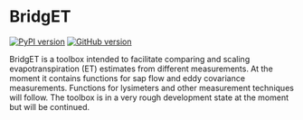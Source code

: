 # BridgET

[![PyPI version](https://badge.fury.io/py/bridget.svg)](https://pypi.org/project/bridget/)
[![GitHub version](https://badge.fury.io/gh/KIT-HYD%2Fbridget.svg)](https://badge.fury.io/gh/KIT-HYD%2Fbridget)

BridgET is a toolbox intended to facilitate comparing and scaling evapotranspiration (ET) estimates from different measurements. At the moment it contains functions for sap flow and eddy covariance measurements. Functions for lysimeters and other measurement techniques will follow. The toolbox is in a very rough development state at the moment but will be continued. 
